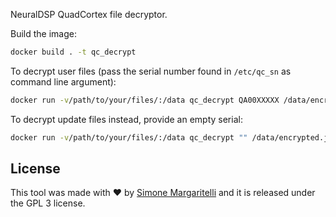 NeuralDSP QuadCortex file decryptor.

Build the image:

```sh
docker build . -t qc_decrypt
```

To decrypt user files (pass the serial number found in `/etc/qc_sn` as command line argument):

```sh
docker run -v/path/to/your/files/:/data qc_decrypt QA00XXXXX /data/encrypted.json
```

To decrypt update files instead, provide an empty serial:

```sh
docker run -v/path/to/your/files/:/data qc_decrypt "" /data/encrypted.json
```

## License

This tool was made with ♥  by [Simone Margaritelli](https://www.evilsocket.net/) and it is released under the GPL 3 license.
